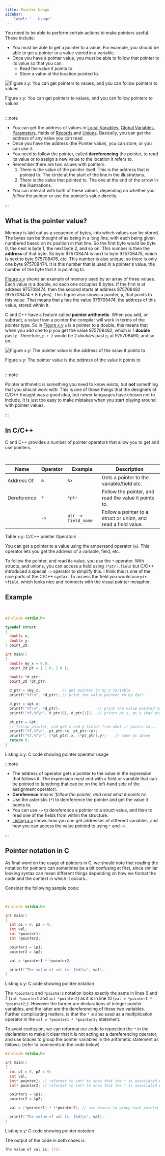 ```yaml
---
title: Pointer Usage
sidebar:
    label: " - Usage"
---
```


You need to be able to perform certain actions to make pointers useful. These include:

- You must be able to get a pointer to a value. For example, you should be able to get a pointer to a value stored in a variable.
- Once you have a pointer value, you must be able to follow that pointer to its value so that you can:
  - Read the value it points to.
  - Store a value at the location pointed to.

<a id="FigurePointerUsage"></a>

![Figure x.y: You can get pointers to values, and you can follow pointers to values](./images/pointers-usage.png "You can get pointers to values, and you can follow pointers to values")
<div class="caption"><span class="caption-figure-nbr">Figure x.y: </span>You can get pointers to values, and you can follow pointers to values</div><br/>

:::note

- You can get the address of values in [Local Variables](#), [Global Variables](#), [Parameters](#), fields of [Records](#) and [Unions](#). Basically, you can get the address of any value you can read.
- Once you have the address (the Pointer value), you can store, or you can use it.
- You need to follow the pointer, called **dereferencing** the pointer, to read its value or to assign a new value to the location it refers to.
- Remember there are two values with pointers:
  1. There is the value of the pointer itself. This is the address that is pointed to. The circle at the start of the line in the illustrations.
  2. There is the value that pointed to. The one at the end of the arrow in the illustrations.
- You can interact with both of these values, depending on whether you *follow* the pointer or use the pointer’s value directly.

:::

## What is the pointer value?

Memory is laid out as a sequence of bytes, into which values can be stored. The bytes can be thought of as being in a long line, with each being given numbered based on its position in that line. So the first byte would be byte 0, the next is byte 1, the next byte 2, and so on. This number is then the **address** of that byte. So byte 975708474 is next to byte 975708475, which is next to byte 975708476, etc. This number is also unique, so there is only one byte 975708474. It is this number that is used in a pointer's value, the number of the byte that it is pointing to.

[Figure x.y](#FigurePointerValue) shows an example of memory used by an array of three values. Each value is a double, so each one occupies 8 bytes. If the first is at address 975708474, then the second starts at address 975708482 (975708474 + 8 bytes). This figure also shows a pointer, `p`, that points to this value. That means that `p` has the value 975708474, the address of this value, stored within it.

C and C++ have a feature called **pointer arithmetic**. When you add, or subtract, a value from a pointer the compiler will work in terms of the pointer type. So in [Figure x.y](#FigurePointerValue) `p` is a pointer to a double, this means that when you add one to p you get the value 975708482, which is 1 **double** past `p`. Therefore, `p + 2` would be 2 *doubles* past `p`, at 975708490, and so on.

<a id="FigurePointerValue"></a>

![Figure x.y: The pointer value is the address of the value it points to](./images/pointer-as-an-address-value.png "The pointer value is the address of the value it points to")
<div class="caption"><span class="caption-figure-nbr">Figure x.y: </span>The pointer value is the <em>address</em> of the value it points to</div><br/>

:::note

Pointer arithmetic is something you need to know exists, but **not** something that you should work with. This is one of those things that the designers of C/C++ thought was a good idea, but newer languages have chosen not to include. It is just too easy to make mistakes when you start playing around with pointer values.

:::

## In C/C++

C and C++ provides a number of pointer operators that allow you to get and use pointers.

<br/>
<a id="TableCpointerOperators"></a>


  | Name | Operator | Example        | Description |
  ------ | -------- | -------------- | ----------- |
  | Address Of  | `&` | `&x` | Gets a pointer to the variable/field etc. |
  | Dereference | `*` | `*ptr` | Follow the pointer, and read the value it points to.| 
  |             | `->` | `ptr -> field_name` | Follow a pointer to a struct or union, and read a field value. | 

<div class="caption"><span class="caption-figure-nbr">Table x.y: </span>C/C++ pointer Operators</div>

You can get a pointer to a value using the ampersand operator (`&`). This operator lets you get the address of a variable, field, etc.

To follow the pointer, and read its value, you use the `*` operator. With structs, and unions, you can access a field using `(*ptr).field` but C/C++ introduced a special `->` operator to simplify this. I think this is one of the nice parts of the C/C++ syntax. To access the field you would use `ptr->field`, which looks nice and connects with the visual pointer metaphor.

## Example

<br/>
<a id="ListingCcodePointerOperatorUsage"></a>

```c
#include <stdio.h>

typedef struct 
{
  double x;
  double y;
} point_2d;

int main()
{
  double my_x = 0.0;
  point_2d pt = { 1.0, 2.0 };

  double *d_ptr;
  point_2d *pt_ptr;

  d_ptr = &my_x;          // get pointer to my_x variable
  printf("%f\n", *d_ptr); // print the value pointer to by fptr

  d_ptr = &pt.x;
  printf("%f\n", *d_ptr);                 // print the value pointed to by fptr
  printf("%f,%f\n", d_ptr[0], d_ptr[1]);  // prints pt.x, pt.y (bad practice)

  pt_ptr = &pt;
  // follow pointer, and get x and y fields from what it points to...
  printf("%f,%f\n", pt_ptr->x, pt_ptr->y);
  printf("%f,%f\n", (*pt_ptr).x, (*pt_ptr).y);    // same as above
  return 0;
}

```

<div class="caption"><span class="caption-figure-nbr">Listing x.y: </span>C code showing pointer operator usage</div>

:::note

- The address of operator gets a pointer to the value in the expression that follows it. The expression must end with a field or variable that can be pointed to (anything that can be on the left-hand side of the assignment operator).
- **Dereference** means '*follow the pointer, and read what it points to*'.
- Use the asterisks (`*`) to dereference the pointer and get the value it points to.
- You can use `->` to dereference a pointer to a struct value, and then to read one of the fields from within the structure.
- [Listing x.y](#ListingCcodePointerOperatorUsage) shows how you can get addresses of different variables, and how you can access the value pointed to using `*` and `->`.

:::

## Pointer notation in C

As final word on the usage of pointers in C, we should note that reading the notation for pointers can sometimes be a bit confusing at first, since similar looking syntax can mean different things depending on how we format the code and the context in which it occurs..

Consider the following sample code:

<br/>
<a id="ListingPointerNotation"></a>

```c
#include <stdio.h>

int main()
{
  int p1 = 8, p2 = 9;
  int val;
  int *pointer1;
  int *pointer2;

  pointer1 = &p1;
  pointer2 = &p2;

  val = *pointer1 * *pointer2;

  printf("The value of val is: [%d]\n", val);
}
```

<div class="caption"><span class="caption-figure-nbr">Listing x.y: </span>C code showing pointer notation</div>

The ``*pointer1`` and ``*pointer2`` notation looks exactly the same in lines 6 and 7 (``int *pointer1`` and ``int *pointer2``) as it is in line 10 (``val = *pointer1 * *pointer2;``). However the former are declarations of integer pointer variables, and the latter are the dereferencing of these two variables. Further complicating matters, is that the ``*`` is also used as a multiplication operator in the ``val = *pointer1 * *pointer2;`` statement.

To avoid confusion, we can reformat our code to reposition the ``*`` in the declaration to make it clear that it is not acting as a dereferencing operator, and use braces to group the pointer variables in the arithmetic statement as follows: (refer to comments in the code below)

```c
#include <stdio.h>

int main()
{
  int p1 = 8, p2 = 9;
  int val;
  int* pointer1; // reformat to int* to show that the * is associated with the declaration of an integer pointer
  int* pointer2; // reformat to int* to show that the * is associated with the declaration of an integer pointer

  pointer1 = &p1;
  pointer2 = &p2;

  val = (*pointer1) * (*pointer2); // use braces to group each pointer variable, showing the * is being used as a dereference operator for each pointer, and making the multiplication sign * distinct as the multiplication operator

  printf("The value of val is: [%d]\n", val);
}
```

<div class="caption"><span class="caption-figure-nbr">Listing x.y: </span>C code showing pointer notation</div>

The output of the code in both cases is:

```bash
The value of val is: [72]
```

